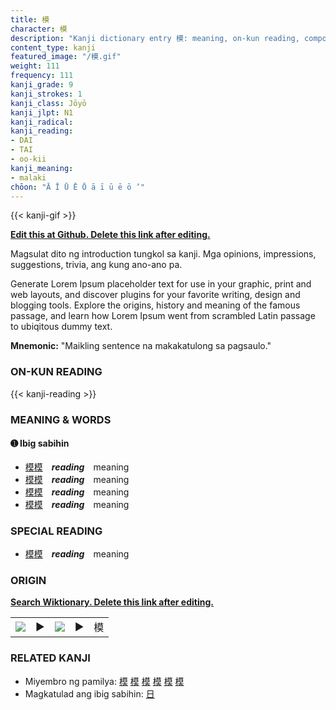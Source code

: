 ```yaml
---
title: 模
character: 模
description: "Kanji dictionary entry 模: meaning, on-kun reading, compounds, origin, related kanji"
content_type: kanji
featured_image: "/模.gif"
weight: 111
frequency: 111
kanji_grade: 9
kanji_strokes: 1
kanji_class: Jōyō
kanji_jlpt: N1
kanji_radical: 
kanji_reading: 
- DAI
- TAI
- oo-kii
kanji_meaning:
- malaki
chōon: "Ā Ī Ū Ē Ō ā ī ū ē ō ’"
---
```

[//]: # (Don't edit the line below. Kanji animated GIF code is automatically generated.)
{{< kanji-gif >}}

[//]: # (Edit below this line.)

**[Edit this at Github. Delete this link after editing.](https://github.com/tim0g/tim/tree/main/content/kanji/模/index.md)**

Magsulat dito ng introduction tungkol sa kanji. Mga opinions, impressions, suggestions, trivia, ang kung ano-ano pa.

Generate Lorem Ipsum placeholder text for use in your graphic, print and web layouts, and discover plugins for your favorite writing, design and blogging tools. Explore the origins, history and meaning of the famous passage, and learn how Lorem Ipsum went from scrambled Latin passage to ubiqitous dummy text.
 
**Mnemonic:** "Maikling sentence na makakatulong sa pagsaulo."

### ON-KUN READING

[//]: # (Don't edit the line below. ON-KUN READING code is automatically generated.)
{{< kanji-reading >}}

### MEANING & WORDS

#### ➊ **Ibig sabihin**
  - [模](../模)[模](../模)　***reading***　meaning
  - [模](../模)[模](../模)　***reading***　meaning
  - [模](../模)[模](../模)　***reading***　meaning
  - [模](../模)[模](../模)　***reading***　meaning

### SPECIAL READING
  - [模](../模)[模](../模)　***reading***　meaning

### ORIGIN

**[Search Wiktionary. Delete this link after editing.](https://wiktionary.org/wiki/模)**
<table class="kanji-table"><tr><td>
<img src="60px-模-bronze.svg.png">
</td><td>▶</td><td>
<img src="60px-模-oracle.svg.png">
</td><td>▶</td>
<td class="kanji-origin">模</td>
</tr></table>

### RELATED KANJI
- Miyembro ng pamilya: [模](../模) [模](../模) [模](../模) [模](../模) [模](../模) [模](../模)
- Magkatulad ang ibig sabihin: [日](../日)
